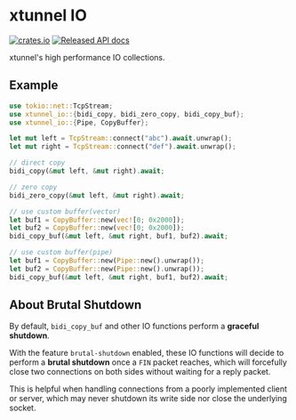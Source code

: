 # xtunnel IO

[![crates.io](https://img.shields.io/crates/v/xtunnel_io.svg)](https://crates.io/crates/xtunnel_io)
[![Released API docs](https://docs.rs/xtunnel_io/badge.svg)](https://docs.rs/xtunnel_io)

xtunnel's high performance IO collections.

## Example

```rust
use tokio::net::TcpStream;
use xtunnel_io::{bidi_copy, bidi_zero_copy, bidi_copy_buf};
use xtunnel_io::{Pipe, CopyBuffer};

let mut left = TcpStream::connect("abc").await.unwrap();
let mut right = TcpStream::connect("def").await.unwrap();

// direct copy     
bidi_copy(&mut left, &mut right).await;

// zero copy
bidi_zero_copy(&mut left, &mut right).await;

// use custom buffer(vector)
let buf1 = CopyBuffer::new(vec![0; 0x2000]);
let buf2 = CopyBuffer::new(vec![0; 0x2000]);
bidi_copy_buf(&mut left, &mut right, buf1, buf2).await;

// use custom buffer(pipe)
let buf1 = CopyBuffer::new(Pipe::new().unwrap());
let buf2 = CopyBuffer::new(Pipe::new().unwrap());
bidi_copy_buf(&mut left, &mut right, buf1, buf2).await;
```

## About Brutal Shutdown

By default, `bidi_copy_buf` and other IO functions perform a **graceful shutdown**.

With the feature `brutal-shutdown` enabled, these IO functions will decide to
perform a **brutal shutdown** once a `FIN` packet reaches, which will forcefully
close two connections on both sides without waiting for a reply packet.

This is helpful when handling connections from a poorly implemented client or server,
which may never shutdown its write side nor close the underlying socket.

